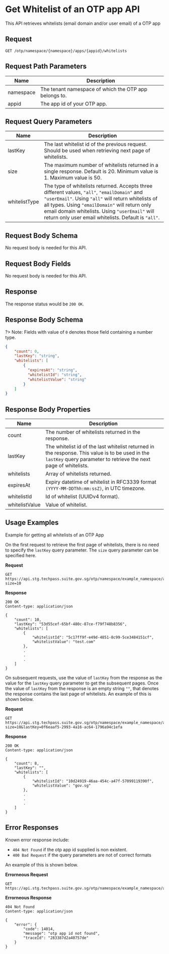 # Get Whitelist of an OTP app API
This API retrieves whitelists (email domain and/or user email) of a OTP app

## Request
```
GET /otp/namespace/{namespace}/apps/{appid}/whitelists
```
## Request Path Parameters
| Name      | Description                                           |
| --------- | ----------------------------------------------------- |
| namespace | The tenant namespace of which the OTP app belongs to. |
| appid     | The app id of your OTP app.                           |

## Request Query Parameters
| Name          | Description                                                                                                                                                                                                                                                                                                     |
| ------------- | --------------------------------------------------------------------------------------------------------------------------------------------------------------------------------------------------------------------------------------------------------------------------------------------------------------- |
| lastKey       | The last whitelist id of the previous request. Should be used when retrieving next page of whitelists.                                                                                                                                                                                                          |
| size          | The maximum number of whitelists returned in a single response. Default is 20. Minimum value is 1. Maximum value is 50.                                                                                                                                                                                                           |
| whitelistType | The type of whitelists returned. Accepts three different values, `"all"`, `"emailDomain"` and `"userEmail"`. Using `"all"` will return whitelists of all types. Using `"emailDomain"` will return only email domain whitelists. Using `"userEmail"` will return only user email whitelists. Default is `"all"`. |

## Request Body Schema
No request body is needed for this API.

## Request Body Fields
No request body is needed for this API.

## Response
The response status would be `200 OK`.

## Response Body Schema

?> Note: Fields with value of `0` denotes those field containing a number type.

```json
{
    "count": 0,
    "lastKey": "string",
    "whitelists": [
        {
          "expiresAt": "string",
          "whitelistId": "string",
          "whitelistValue": "string"
        }
    ]
}
```

## Response Body Properties
| Name           | Description                                                                                                                                                         |
| -------------- | ------------------------------------------------------------------------------------------------------------------------------------------------------------------- |
| count          | The number of whitelists returned in the response.                                                                                                                  |
| lastKey        | The whitelist id of the last whitelist returned in the response. This value is to be used in the `lastKey` query parameter to retrieve the next page of whitelists. |
| whitelists     | Array of whitelists returned.                                                                                                                                       |
| expiresAt      | Expiry datetime of whitelist in RFC3339 format `(YYYY-MM-DDThh:mm:ssZ)`, in UTC timezone.                                                                           |
| whitelistId    | Id of whitelist (UUIDv4 format).                                                                                                                                    |
| whitelistValue | Value of whitelist.                                                                                                                                                 |

## Usage Examples

Example for getting all whitelists of an OTP App

On the first request to retrieve the first page of whitelists, there is no need to specify the `lastKey` query parameter. The `size` query parameter can be specified here.

**Request**
```http
GET https://api.stg.techpass.suite.gov.sg/otp/namespace/example_namespace/apps/example_app_id/whitelists?size=10
```
**Response**
```
200 OK
Content-type: application/json

{
    "count": 10,
    "lastKey": "53d55cef-65bf-480c-87ce-f79f748b8356",
    "whitelists": [
        {
            "whitelistId": "5c17ff9f-e49d-4851-8c99-5ce3484151cf",
            "whitelistValue": "test.com"
        },
        .
        .
        .
    ]
}

```
On subsequent requests, use the value of `lastKey` from the response as the value for the `lastKey` query parameter to get the subsequent pages. Once the value of `lastKey` from the response is an empty string `""`, that denotes the response contains the last page of whitelists. An example of this is shown below.

**Request**
```http
GET https://api.stg.techpass.suite.gov.sg/otp/namespace/example_namespace/apps/example_app_id/whitelists?size=10&lastKey=0f6eaaf5-2993-4a16-ac64-1796a94c1efa
```
**Response**
```
200 OK
Content-type: application/json

{
    "count": 8,
    "lastKey": "",
    "whitelists": [
        {
            "whitelistId": "10d24919-46aa-454c-a47f-57099119390f",
            "whitelistValue": "gov.sg"
        },
        .
        .
        .
    ]
}

```

## Error Responses

Known error response include:
- `404 Not Found` if the otp app id supplied is non existent.
- `400 Bad Request` if the query parameters are not of correct formats

An example of this is shown below.

**Errorneous Request**
```http
GET https://api.stg.techpass.suite.gov.sg/otp/namespace/example_namespace/apps/non_existent_appid/whitelists
```
**Errorneous Response**
```http
404 Not Found
Content-type: application/json

{
    "error": {
        "code": 14014,
        "message": "otp app id not found",
        "traceId": "283387d2a40757de"
    }
}
```